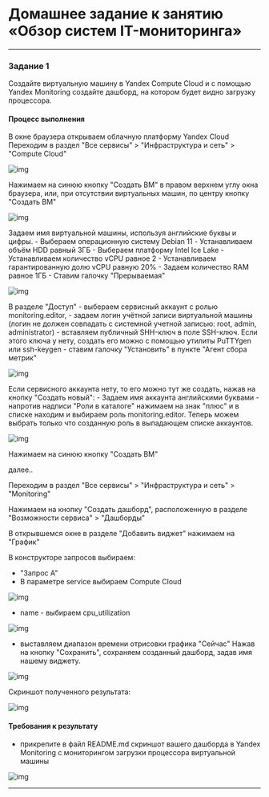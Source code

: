 
# Домашнее задание к занятию «Обзор систем IT-мониторинга»

---
 
### Задание 1

Создайте виртуальную машину в Yandex Compute Cloud и с помощью Yandex Monitoring создайте дашборд, на котором будет видно загрузку процессора.

#### Процесс выполнения
В окне браузера открываем облачную платформу Yandex Cloud
Переходим в раздел "Все сервисы" > "Инфраструктура и сеть" > "Compute Cloud"

![img](https://github.com/al-zar/sysmon/blob/main/hw01/img/img_96.png)

Нажимаем на синюю кнопку "Создать ВМ" в правом верхнем углу окна браузера,
   или, при отсутствии виртуальных машин, по центру кнопку "Создать ВМ"

![img](https://github.com/al-zar/sysmon/blob/main/hw01/img/img_99.png)

Задаем имя виртуальной машины, используя английские буквы и цифры.
    - Выбераем операционную систему Debian 11
    - Устанавливаем объём HDD равный 3ГБ
    - Выбераем платформу Intel Ice Lake
    - Устанавливаем количество vCPU равное 2
    - Устанавливаем гарантированную долю vCPU равную 20%
    - Задаем количество RAM равное 1ГБ
    - Ставим галочку "Прерываемая"

![img](https://github.com/al-zar/sysmon/blob/main/hw01/img/img_104.png)

В разделе "Доступ"
    - выбераем сервисный аккаунт с ролью monitoring.editor,
    - задаем логин учётной записи виртуальной машины (логин не должен совпадать с системной учетной записью: root, admin, administrator)
    - вставляем публичный SHH-ключ в поле SSH-ключ. Если этого ключа у нету, создать его можно с помощью утилиты PuTTYgen или ssh-keygen
    - ставим галочку "Установить" в пункте "Агент сбора метрик"

![img](https://github.com/al-zar/sysmon/blob/main/hw01/img/img_125.png)

  Если сервисного аккаунта нету, то его можно тут же создать, нажав на кнопку "Создать новый":
    - Задаем имя аккаунта английскими буквами
    - напротив надписи "Роли в каталоге" нажимаем на знак "плюс" и в списке находим и выбираем роль monitoring.editor.
  Теперь можем выбрать только что созданную роль в выпадающем списке аккаунтов.

![img](https://github.com/al-zar/sysmon/blob/main/hw01/img/img_124.png)

Нажимаем на синюю кнопку "Создать ВМ"

далее..

Переходим в раздел "Все сервисы" > "Инфраструктура и сеть" > "Monitoring"

Нажимаем на кнопку "Создать дашборд", расположенную в разделе "Возможности сервиса" > "Дашборды"

В открывшемся окне в разделе "Добавить виджет" нажимаем на "График"

В конструкторе запросов выбираем:
   - "Запрос А"
   - В параметре service выбираем Compute Cloud
      
![img](https://github.com/al-zar/sysmon/blob/main/hw01/img/img_128.png)

   - name - выбираем cpu_utilization

![img](https://github.com/al-zar/sysmon/blob/main/hw01/img/img_131.png)

   - выставляем диапазон времени отрисовки графика "Сейчас"
    Нажав на кнопку "Сохранить", сохраняем созданный дашборд, задав имя нашему виджету.
    
![img](https://github.com/al-zar/sysmon/blob/main/hw01/img/img_133.png)   
    
Скриншот полученного результата:

![img](https://github.com/al-zar/sysmon/blob/main/hw01/img/img_132.png)

#### Требования к результату
* прикрепите в файл README.md скриншот вашего дашборда в Yandex Monitoring с мониторингом загрузки процессора виртуальной машины   

![img](https://github.com/al-zar/sysmon/blob/main/hw01/img/img_159.png)

---

